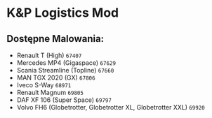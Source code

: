 # K&P Logistics Mod
## Dostępne Malowania:
- Renault T (High) `67407`
- Mercedes MP4 (Gigaspace) `67629`
- Scania Streamline (Topline) `67660`
- MAN TGX 2020 (GX) `67806`
- Iveco S-Way `68971`
- Renault Magnum `69805`
- DAF XF 106 (Super Space) `69797`
- Volvo FH6 (Globetrotter, Globetrotter XL, Globetrotter XXL) `69920`
